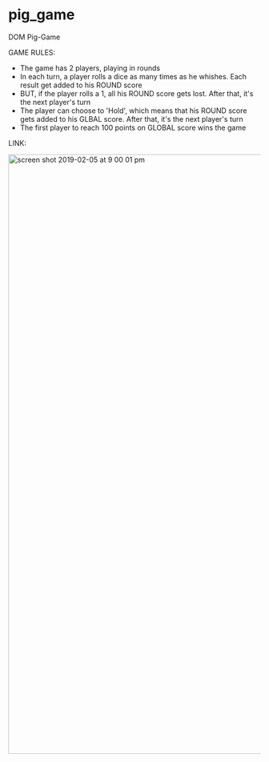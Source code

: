 # pig_game
DOM Pig-Game

GAME RULES:

- The game has 2 players, playing in rounds
- In each turn, a player rolls a dice as many times as he whishes. Each result get added to his ROUND score
- BUT, if the player rolls a 1, all his ROUND score gets lost. After that, it's the next player's turn
- The player can choose to 'Hold', which means that his ROUND score gets added to his GLBAL score. After that, it's the next player's turn
- The first player to reach 100 points on GLOBAL score wins the game

LINK: 

<img width="1197" alt="screen shot 2019-02-05 at 9 00 01 pm" src="https://user-images.githubusercontent.com/35313629/52321339-0a34c680-2989-11e9-8799-10250b8c71cb.png">

